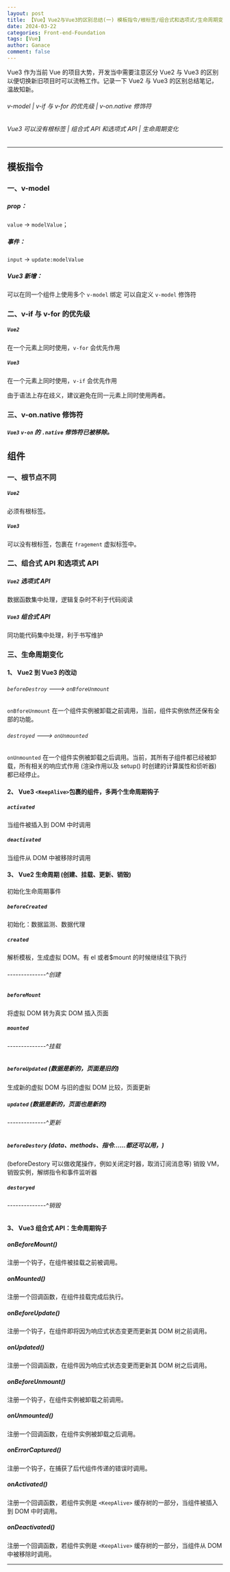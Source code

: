 ```yaml
---
layout: post
title: 【Vue】Vue2与Vue3的区别总结(一) 模板指令/根标签/组合式和选项式/生命周期变化
date: 2024-03-22
categories: Front-end-Foundation
tags: [Vue]
author: Ganace
comment: false
---
```


Vue3 作为当前 Vue 的项目大势，开发当中需要注意区分 Vue2 与 Vue3 的区别以便切换新旧项目时可以流畅工作。记录一下 Vue2 与 Vue3 的区别总结笔记，温故知新。

###### v-model | v-if 与 v-for 的优先级 | v-on.native 修饰符

###### Vue3 可以没有根标签 | 组合式 API 和选项式 API | 生命周期变化

---

## 模板指令

### 一、v-model

##### prop：

`value` -> `modelValue`；

##### 事件：

`input` -> `update:modelValue`

##### Vue3 新增：

可以在同一个组件上使用多个 `v-model` 绑定
可以自定义 `v-model` 修饰符

### 二、v-if 与 v-for 的优先级

##### `Vue2`

在一个元素上同时使用，`v-for` 会优先作用

##### `Vue3`

在一个元素上同时使用，`v-if` 会优先作用

由于语法上存在歧义，建议避免在同一元素上同时使用两者。

### 三、v-on.native 修饰符

##### `Vue3` `v-on` 的 `.native` 修饰符已被移除。

## 组件

### 一、根节点不同

##### `Vue2`

必须有根标签。

##### `Vue3`

可以没有根标签，包裹在 `fragement` 虚拟标签中。

### 二、组合式 API 和选项式 API

##### `Vue2` 选项式 API

数据函数集中处理，逻辑复杂时不利于代码阅读

##### `Vue3` 组合式 API

同功能代码集中处理，利于书写维护

### 三、生命周期变化

#### 1、 Vue2 到 Vue3 的改动

###### `beforeDestroy` ---> `onBforeUnmount`

`onBforeUnmount` 在一个组件实例被卸载之前调用，当前，组件实例依然还保有全部的功能。

###### `destroyed` ---> `onUnmounted`

`onUnmounted` 在一个组件实例被卸载之后调用。当前，其所有子组件都已经被卸载，所有相关的响应式作用 (渲染作用以及 setup() 时创建的计算属性和侦听器) 都已经停止。

#### 2、 Vue3 `<KeepAlive>`包裹的组件，多两个生命周期钩子

##### `activated`

当组件被插入到 DOM 中时调用

##### `deactivated`

当组件从 DOM 中被移除时调用

#### 3、 Vue2 生命周期 (创建、挂载、更新、销毁)

初始化生命周期事件

##### `beforeCreated`

初始化：数据监测、数据代理

##### `created`

解析模板，生成虚拟 DOM。有 el 或者$mount 的时候继续往下执行

###### --------------^创建

##### `beforeMount`

将虚拟 DOM 转为真实 DOM 插入页面

##### `mounted`

###### --------------^挂载

##### `beforeUpdated` (数据是新的，页面是旧的)

生成新的虚拟 DOM 与旧的虚拟 DOM 比较，页面更新

##### `updated` (数据是新的，页面也是新的)

###### --------------^更新

##### `beforeDestory` (data、methods、指令……都还可以用，)

(beforeDestory 可以做收尾操作，例如关闭定时器，取消订阅消息等)
销毁 VM，销毁实例，解绑指令和事件监听器

##### `destoryed`

###### --------------^销毁

#### 3、 Vue3 组合式 API：生命周期钩子 

##### onBeforeMount()
注册一个钩子，在组件被挂载之前被调用。
##### onMounted()
注册一个回调函数，在组件挂载完成后执行。
##### onBeforeUpdate()
注册一个钩子，在组件即将因为响应式状态变更而更新其 DOM 树之前调用。
##### onUpdated()
注册一个回调函数，在组件因为响应式状态变更而更新其 DOM 树之后调用。
##### onBeforeUnmount()
注册一个钩子，在组件实例被卸载之前调用。
##### onUnmounted()
注册一个回调函数，在组件实例被卸载之后调用。
##### onErrorCaptured()
注册一个钩子，在捕获了后代组件传递的错误时调用。
##### onActivated()
注册一个回调函数，若组件实例是 `<KeepAlive>` 缓存树的一部分，当组件被插入到 DOM 中时调用。
##### onDeactivated()
注册一个回调函数，若组件实例是 `<KeepAlive>` 缓存树的一部分，当组件从 DOM 中被移除时调用。

---
